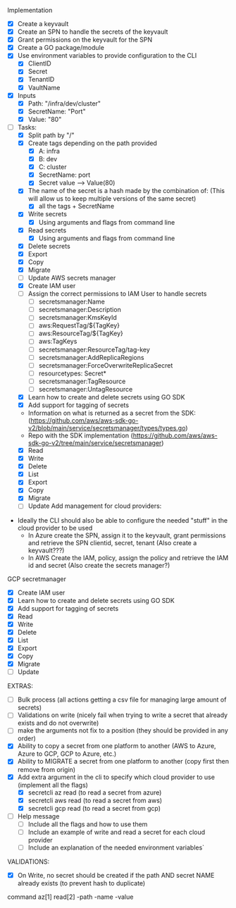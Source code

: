 Implementation

- [x] Create a keyvault
- [x] Create an SPN to handle the secrets of the keyvault
- [x] Grant permissions on the keyvault for the SPN
- [x] Create a GO package/module
- [x] Use environment variables to provide configuration to the CLI
  - [x] ClientID
  - [x] Secret
  - [x] TenantID
  - [x] VaultName
- [x] Inputs
  - [x] Path: "/infra/dev/cluster"
  - [x] SecretName: "Port"
  - [x] Value: "80"
- [ ] Tasks:
  - [x] Split path by "/" 
  - [x] Create tags depending on the path provided
    - [x] A: infra
    - [x] B: dev
    - [x] C: cluster
    - [x] SecretName: port
    - [x] Secret value --> Value(80)
  - [x] The name of the secret is a hash made by the combination of: (This will allow us to keep multiple versions of the same secret)
    - [x] all the tags + SecretName
  - [x] Write secrets
    - [x] Using arguments and flags from command line
  - [x] Read secrets
    - [x] Using arguments and flags from command line
  - [x] Delete secrets
  - [x] Export
  - [x] Copy
  - [x] Migrate
  - [ ] Update
AWS secrets manager
  - [x] Create IAM user
  - [ ] Assign the correct permissions to IAM User to handle secrets
    - [ ] secretsmanager:Name
    - [ ] secretsmanager:Description
    - [ ] secretsmanager:KmsKeyId
    - [ ] aws:RequestTag/${TagKey}
    - [ ] aws:ResourceTag/${TagKey}
    - [ ] aws:TagKeys
    - [ ] secretsmanager:ResourceTag/tag-key
    - [ ] secretsmanager:AddReplicaRegions
    - [ ] secretsmanager:ForceOverwriteReplicaSecret
    - [ ] resourcetypes: Secret*
    - [ ] secretsmanager:TagResource
    - [ ] secretsmanager:UntagResource
  - [x] Learn how to create and delete secrets using GO SDK
  - [x] Add support for tagging of secrets
  - Information on what is returned as a secret from the SDK: (https://github.com/aws/aws-sdk-go-v2/blob/main/service/secretsmanager/types/types.go)
  - Repo with the SDK implementation (https://github.com/aws/aws-sdk-go-v2/tree/main/service/secretsmanager)
  - [x] Read
  - [x] Write
  - [x] Delete
  - [x] List
  - [x] Export
  - [x] Copy
  - [x] Migrate
  - [ ] Update
Add management for cloud providers:
 - Ideally the CLI should also be able to configure the needed "stuff" in the cloud provider to be used
   - In Azure create the SPN, assign it to the keyvault, grant permissions and retrieve the SPN clientid, secret, tenant (Also create a keyvault???)
   - In AWS Create the IAM, policy, assign the policy and retrieve the IAM id and secret (Also create the secrets manager?)

GCP secretmanager
  - [x] Create IAM user
  - [x] Learn how to create and delete secrets using GO SDK
  - [x] Add support for tagging of secrets
  - [x] Read
  - [x] Write
  - [x] Delete
  - [x] List
  - [x] Export
  - [x] Copy
  - [x] Migrate
  - [ ] Update

EXTRAS:

- [ ] Bulk process (all actions getting a csv file for managing large amount of secrets)
- [ ] Validations on write (nicely fail when trying to write a secret that already exists and do not overwrite)
- [ ] make the arguments not fix to a position (they should be provided in any order)
- [x] Ability to copy a secret from one platform to another (AWS to Azure, Azure to GCP, GCP to Azure, etc.)
- [x] Ability to MIGRATE a secret from one platform to another (copy first then remove from origin)
- [x] Add extra argument in the cli to specify which cloud provider to use (implement all the flags)
  - [x] secretcli az read (to read a secret from azure)
  - [x] secretcli aws read (to read a secret from aws)
  - [x] secretcli gcp read (to read a secret from gcp)
- [ ] Help message 
  - [ ] Include all the flags and how to use them
  - [ ] Include an example of write and read a secret for each cloud provider
  - [ ] Include an explanation of the needed environment variables`

VALIDATIONS:
- [x] On Write, no secret should be created if the path AND secret NAME already exists (to prevent hash to duplicate)


command az[1] read[2] -path -name -value